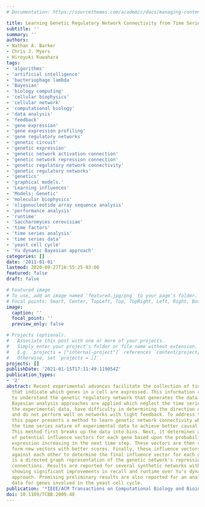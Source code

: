 ```yaml
---
# Documentation: https://sourcethemes.com/academic/docs/managing-content/

title: Learning Genetic Regulatory Network Connectivity from Time Series Data
subtitle: ''
summary: ''
authors:
- Nathan A. Barker
- Chris J. Myers
- Hiroyuki Kuwahara
tags:
- 'algorithms'
- 'artificial intelligence'
- 'bacteriophage lambda'
- 'Bayesian'
- 'biology computing'
- 'cellular biophysics'
- 'cellular network'
- 'computational biology'
- 'data analysis'
- 'feedback'
- 'gene expression'
- 'gene expression profiling'
- 'gene regulatory networks'
- 'genetic circuit'
- 'genetic expression'
- 'genetic network activation connection'
- 'genetic network repression connection'
- 'genetic regulatory network connectivity'
- 'genetic regulatory networks'
- 'genetics'
- 'graphical models.'
- 'Learning influences'
- 'Models; Genetic'
- 'molecular biophysics'
- 'oligonucleotide array sequence analysis'
- 'performance analysis'
- 'runtime'
- 'Saccharomyces cerevisiae'
- 'time factors'
- 'time series analysis'
- 'time series data'
- 'yeast cell cycle'
- 'Yu dynamic Bayesian approach'
categories: []
date: '2011-01-01'
lastmod: 2020-09-27T16:55:25-03:00
featured: false
draft: false

# Featured image
# To use, add an image named `featured.jpg/png` to your page's folder.
# Focal points: Smart, Center, TopLeft, Top, TopRight, Left, Right, BottomLeft, Bottom, BottomRight.
image:
  caption: ''
  focal_point: ''
  preview_only: false

# Projects (optional).
#   Associate this post with one or more of your projects.
#   Simply enter your project's folder or file name without extension.
#   E.g. `projects = ["internal-project"]` references `content/project/deep-learning/index.md`.
#   Otherwise, set `projects = []`.
projects: []
publishDate: '2021-01-15T17:11:49.119054Z'
publication_types:
- '2'
abstract: Recent experimental advances facilitate the collection of time series data
  that indicate which genes in a cell are expressed. This information can be used
  to understand the genetic regulatory network that generates the data. Typically,
  Bayesian analysis approaches are applied which neglect the time series nature of
  the experimental data, have difficulty in determining the direction of causality,
  and do not perform well on networks with tight feedback. To address these problems,
  this paper presents a method to learn genetic network connectivity which exploits
  the time series nature of experimental data to achieve better causal predictions.
  This method first breaks up the data into bins. Next, it determines an initial set
  of potential influence vectors for each gene based upon the probability of the gene's
  expression increasing in the next time step. These vectors are then combined to
  form new vectors with better scores. Finally, these influence vectors are competed
  against each other to determine the final influence vector for each gene. The result
  is a directed graph representation of the genetic network's repression and activation
  connections. Results are reported for several synthetic networks with tight feedback
  showing significant improvements in recall and runtime over Yu's dynamic Bayesian
  approach. Promising preliminary results are also reported for an analysis of experimental
  data for genes involved in the yeast cell cycle.
publication: '*IEEE/ACM Transactions on Computational Biology and Bioinformatics*'
doi: 10.1109/TCBB.2009.48
---
```

